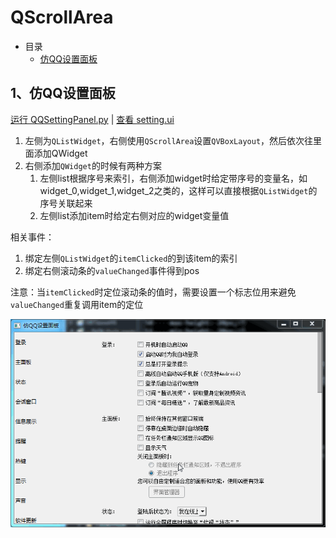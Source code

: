 # QScrollArea

- 目录
  - [仿QQ设置面板](#1仿QQ设置面板)

## 1、仿QQ设置面板
[运行 QQSettingPanel.py](QQSettingPanel.py) | [查看 setting.ui](Data/setting.ui)

1. 左侧为`QListWidget`，右侧使用`QScrollArea`设置`QVBoxLayout`，然后依次往里面添加QWidget
2. 右侧添加`QWidget`的时候有两种方案
    1. 左侧list根据序号来索引，右侧添加widget时给定带序号的变量名，如widget_0,widget_1,widget_2之类的，这样可以直接根据`QListWidget`的序号关联起来
    2. 左侧list添加item时给定右侧对应的widget变量值

相关事件：
1. 绑定左侧`QListWidget`的`itemClicked`的到该item的索引
2. 绑定右侧滚动条的`valueChanged`事件得到pos

注意：当`itemClicked`时定位滚动条的值时，需要设置一个标志位用来避免`valueChanged`重复调用item的定位

![QQSettingPanel](ScreenShot/QQSettingPanel.gif)